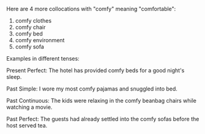 

Here are 4 more collocations with "comfy" meaning "comfortable":

1. comfy clothes
2. comfy chair
3. comfy bed
4. comfy environment
5. comfy sofa

Examples in different tenses:

Present Perfect:
The hotel has provided comfy beds for a good night's sleep.

Past Simple:
I wore my most comfy pajamas and snuggled into bed.

Past Continuous:
The kids were relaxing in the comfy beanbag chairs while watching a movie.

Past Perfect:
The guests had already settled into the comfy sofas before the host served tea.
